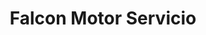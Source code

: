 ---
title: "Falcon Motor Servicio"
url: /quito/falcon-motor-servicio/
shop: reparación de automóviles
---